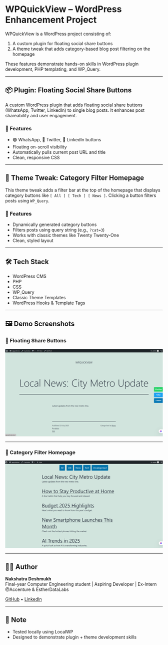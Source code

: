 # WPQuickView – WordPress Enhancement Project

WPQuickView is a WordPress project consisting of:
1. A custom plugin for floating social share buttons
2. A theme tweak that adds category-based blog post filtering on the homepage

These features demonstrate hands-on skills in WordPress plugin development, PHP templating, and WP_Query.

---

## 📦 Plugin: Floating Social Share Buttons

A custom WordPress plugin that adds floating social share buttons (WhatsApp, Twitter, LinkedIn) to single blog posts. It enhances post shareability and user engagement.

### 🔧 Features
- 🟢 WhatsApp, 🔵 Twitter, 🔷 LinkedIn buttons
- Floating on-scroll visibility
- Automatically pulls current post URL and title
- Clean, responsive CSS

---

## 🧩 Theme Tweak: Category Filter Homepage

This theme tweak adds a filter bar at the top of the homepage that displays category buttons like `[ All ] [ Tech ] [ News ]`. Clicking a button filters posts using `WP_Query`.

### 🔧 Features
- Dynamically generated category buttons
- Filters posts using query string (e.g., `?cat=3`)
- Works with classic themes like Twenty Twenty-One
- Clean, styled layout

---

## 🛠 Tech Stack

- WordPress CMS
- PHP
- CSS
- WP_Query
- Classic Theme Templates
- WordPress Hooks & Template Tags

---
## 🖼️ Demo Screenshots

### 🔌 Floating Share Buttons
![Share Buttons Demo](./Screenshots/share-buttons-demo.png)

---

### 🧩 Category Filter Homepage
![Category Filter Demo](./Screenshots/category-filter-demo.png)

---

## 🙋‍♂️ Author

**Nakshatra Deshmukh**  
Final-year Computer Engineering student | Aspiring Developer | Ex-Intern @Accenture & EstherDataLabs

[GitHub](https://github.com/NakshatraDeshmukh) • [LinkedIn](https://linkedin.com/in/nakshatra-deshmukh)

---

## 📌 Note

- Tested locally using LocalWP
- Designed to demonstrate plugin + theme development skills 

